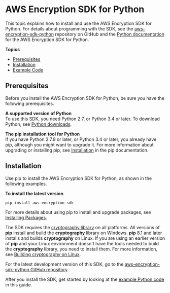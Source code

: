 # AWS Encryption SDK for Python<a name="python"></a>

This topic explains how to install and use the AWS Encryption SDK for Python\. For details about programming with the SDK, see the [aws\-encryption\-sdk\-python](https://github.com/aws/aws-encryption-sdk-python) repository on GitHub and the [Python documentation](https://aws-encryption-sdk-python.readthedocs.io/en/latest/) for the AWS Encryption SDK for Python\.

**Topics**
+ [Prerequisites](#python-prerequisites)
+ [Installation](#python-installation)
+ [Example Code](python-example-code.md)

## Prerequisites<a name="python-prerequisites"></a>

Before you install the AWS Encryption SDK for Python, be sure you have the following prerequisites\.

**A supported version of Python**  
To use this SDK, you need Python 2\.7, or Python 3\.4 or later\. To download Python, see [Python downloads](https://www.python.org/downloads/)\.

**The pip installation tool for Python**  
If you have Python 2\.7\.9 or later, or Python 3\.4 or later, you already have pip, although you might want to upgrade it\. For more information about upgrading or installing pip, see [Installation](https://pip.pypa.io/en/latest/installing/) in the pip documentation\.

## Installation<a name="python-installation"></a>

Use pip to install the AWS Encryption SDK for Python, as shown in the following examples\.

**To install the latest version**  

```
pip install aws-encryption-sdk
```

For more details about using pip to install and upgrade packages, see [Installing Packages](https://packaging.python.org/tutorials/installing-packages/)\.

The SDK requires the [cryptography library](https://cryptography.io/en/latest/) on all platforms\. All versions of **pip** install and build the **cryptography** library on Windows\. **pip** 8\.1 and later installs and builds **cryptography** on Linux\. If you are using an earlier version of **pip** and your Linux environment doesn't have the tools needed to build the **cryptography** library, you need to install them\. For more information, see [Building cryptography on Linux](https://cryptography.io/en/latest/installation/#building-cryptography-on-linux)\.

For the latest development version of this SDK, go to the [aws\-encryption\-sdk\-python GitHub repository](https://github.com/aws/aws-encryption-sdk-python)\.

After you install the SDK, get started by looking at the [example Python code](python-example-code.md) in this guide\.